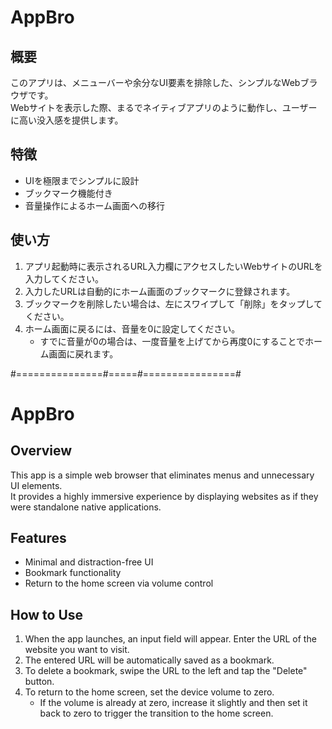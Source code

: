 # AppBro

## 概要
このアプリは、メニューバーや余分なUI要素を排除した、シンプルなWebブラウザです。  
Webサイトを表示した際、まるでネイティブアプリのように動作し、ユーザーに高い没入感を提供します。

## 特徴
- UIを極限までシンプルに設計
- ブックマーク機能付き
- 音量操作によるホーム画面への移行

## 使い方
1. アプリ起動時に表示されるURL入力欄にアクセスしたいWebサイトのURLを入力してください。
2. 入力したURLは自動的にホーム画面のブックマークに登録されます。
3. ブックマークを削除したい場合は、左にスワイプして「削除」をタップしてください。
4. ホーム画面に戻るには、音量を0に設定してください。
    - すでに音量が0の場合は、一度音量を上げてから再度0にすることでホーム画面に戻れます。


#===============#=====#================#

# AppBro

## Overview
This app is a simple web browser that eliminates menus and unnecessary UI elements.  
It provides a highly immersive experience by displaying websites as if they were standalone native applications.

## Features
- Minimal and distraction-free UI
- Bookmark functionality
- Return to the home screen via volume control

## How to Use
1. When the app launches, an input field will appear. Enter the URL of the website you want to visit.
2. The entered URL will be automatically saved as a bookmark.
3. To delete a bookmark, swipe the URL to the left and tap the "Delete" button.
4. To return to the home screen, set the device volume to zero.
   - If the volume is already at zero, increase it slightly and then set it back to zero to trigger the transition to the home screen.
